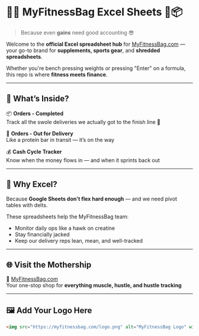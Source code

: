 # 🏋️‍♂️ MyFitnessBag Excel Sheets 💸📦

> Because even **gains** need good accounting 😎

Welcome to the **official Excel spreadsheet hub** for [MyFitnessBag.com](https://myfitnessbag.com) — your go-to brand for **supplements, sports gear**, and **shredded spreadsheets**.

Whether you're bench pressing weights or pressing "Enter" on a formula, this repo is where **fitness meets finance**.

---

## 📂 What’s Inside?

📦 **Orders - Completed**  
Track all the swole deliveries we actually got to the finish line 🏁

🚚 **Orders - Out for Delivery**  
Like a protein bar in transit — it’s on the way

💰 **Cash Cycle Tracker**  
Know when the money flows in — and when it sprints back out

---

## 💪 Why Excel?

Because **Google Sheets don't flex hard enough** — and we need pivot tables with delts.

These spreadsheets help the MyFitnessBag team:

- Monitor daily ops like a hawk on creatine  
- Stay financially jacked  
- Keep our delivery reps lean, mean, and well-tracked

---

## 🌐 Visit the Mothership

🛒 [MyFitnessBag.com](https://myfitnessbag.com)  
Your one-stop shop for **everything muscle, hustle, and hustle tracking**

---

## 🖼 Add Your Logo Here

```html
<img src="https://myfitnessbag.com/logo.png" alt="MyFitnessBag Logo" width="180" />

